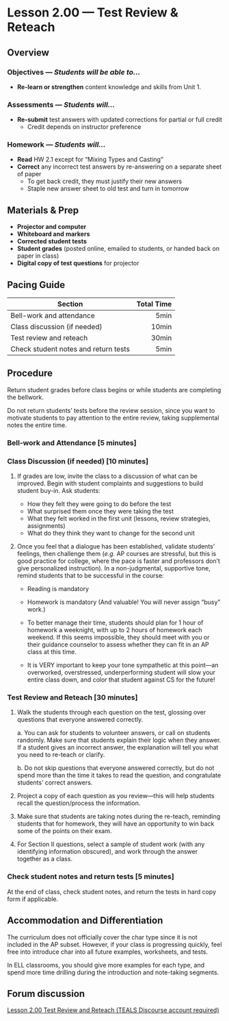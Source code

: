 Lesson 2.00 — Test Review & Reteach
====================================================================================================

Overview
--------
### Objectives — _Students will be able to…_
- **Re-learn or strengthen** content knowledge and skills from Unit 1.

### Assessments — _Students will…_
- **Re-submit** test answers with updated corrections for partial or full credit
  - Credit depends on instructor preference

### Homework — _Students will…_
- **Read** HW 2.1 except for “Mixing Types and Casting”
- **Correct** any incorrect test answers by re-answering on a separate sheet of paper
  - To get back credit, they must justify their new answers
  - Staple new answer sheet to old test and turn in tomorrow


Materials & Prep
----------------
- **Projector and computer**
- **Whiteboard and** **markers**
- **Corrected student tests**
- **Student grades** (posted online, emailed to students, or handed back on paper in class)
- **Digital copy of test questions** for projector

Pacing Guide
------------
| Section                              | Total Time |
|--------------------------------------|-----------:|
| Bell-work and attendance             |       5min |
| Class discussion (if needed)         |      10min |
| Test review and reteach              |      30min |
| Check student notes and return tests |       5min |


Procedure
---------
Return student grades before class begins or while students are completing the bellwork.

Do not return students’ tests before the review session, since you want to motivate students to pay
attention to the entire review, taking supplemental notes the entire time.

### Bell-work and Attendance \[5 minutes\]

### Class Discussion (if needed) \[10 minutes\]

1. If grades are low, invite the class to a discussion of what can be improved. Begin with student
   complaints and suggestions to build student buy-in. Ask students:
   - How they felt they were going to do before the test
   - What surprised them once they were taking the test
   - What they felt worked in the first unit (lessons, review strategies, assignments)
   - What do they think they want to change for the second unit

2. Once you feel that a dialogue has been established, validate students’ feelings, then challenge
   them (_e.g._ AP courses are stressful, but this is good practice for college, where the pace is
   faster and professors don’t give personalized instruction). In a non-judgmental, supportive tone,
   remind students that to be successful in the course:
   - Reading is mandatory

   - Homework is mandatory (And valuable! You will never assign “busy” work.)

   - To better manage their time, students should plan for 1 hour of homework a weeknight, with up to
     2 hours of homework each weekend. If this seems impossible, they should meet with you or their
     guidance counselor to assess whether they can fit in an AP class at this time.

   - It is VERY important to keep your tone sympathetic at this point—an overworked, overstressed,
     underperforming student will slow your entire class down, and color that student against CS for
     the future!

### Test Review and Reteach \[30 minutes\]

1. Walk the students through each question on the test, glossing over questions that everyone
   answered correctly.

   a. You can ask for students to volunteer answers, or call on students randomly. Make sure that
   students explain their logic when they answer. If a student gives an incorrect answer, the
   explanation will tell you what you need to re-teach or clarify.

   b. Do not skip questions that everyone answered correctly, but do not spend more than the time it
   takes to read the question, and congratulate students’ correct answers.

2. Project a copy of each question as you review—this will help students recall the question/process
   the information.

3. Make sure that students are taking notes during the re-teach, reminding students that for
   homework, they will have an opportunity to win back some of the points on their exam.

4. For Section II questions, select a sample of student work (with any identifying information
   obscured), and work through the answer together as a class.

### Check student notes and return tests \[5 minutes\]
At the end of class, check student notes, and return the tests in hard copy form if applicable.


Accommodation and Differentiation
---------------------------------
The curriculum does not officially cover the char type since it is not included in the AP subset.
However, if your class is progressing quickly, feel free into introduce char into all future
examples, worksheets, and tests.

In ELL classrooms, you should give more examples for each type, and spend more time drilling during
the introduction and note-taking segments.


Forum discussion
---------------------------
[Lesson 2.00 Test Review and Reteach (TEALS Discourse account required)](http://forums.tealsk12.org/c/unit-2/2-00-test-review-reteach)
